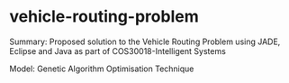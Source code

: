 # vehicle-routing-problem

Summary: Proposed solution to the Vehicle Routing Problem using JADE, Eclipse and Java as part of COS30018-Intelligent Systems

Model: Genetic Algorithm Optimisation Technique
